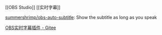 


[[OBS Studio]] [[实时字幕]]

[summershrimp/obs-auto-subtitle](https://github.com/summershrimp/obs-auto-subtitle): Show the subtitle as long as you speak

[OBS实时字幕插件 - Gitee](https://gitee.com/xm1994/obs-auto-subtitle)





